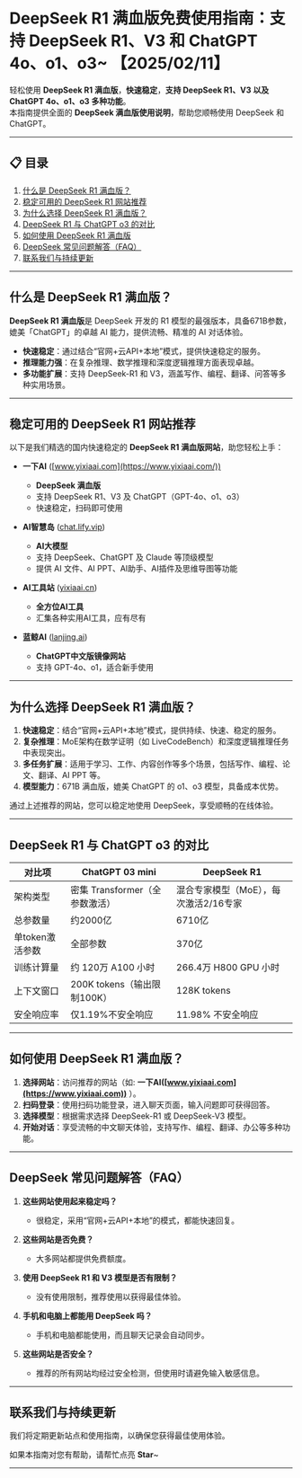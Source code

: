 # DeepSeek R1 满血版免费使用指南：支持 DeepSeek R1、V3 和 ChatGPT 4o、o1、o3~ 【2025/02/11】

轻松使用 **DeepSeek R1 满血版**，**快速稳定**，**支持 DeepSeek R1、V3 以及 ChatGPT 4o、o1、o3 多种功能**。   
本指南提供全面的 **DeepSeek 满血版使用说明**，帮助您顺畅使用 DeepSeek 和 ChatGPT。

---

## 📋 目录

1. [什么是 DeepSeek R1 满血版？](#什么是-deepseek-r1-满血版)
2. [稳定可用的 DeepSeek R1 网站推荐](#稳定可用的-deepseek-r1-网站推荐)
3. [为什么选择 DeepSeek R1 满血版？](#为什么选择-deepseek-r1-满血版)
4. [DeepSeek R1 与 ChatGPT o3 的对比](#deepseek-r1-与-chatgpt-o3-的对比)
5. [如何使用 DeepSeek R1 满血版](#如何使用-deepseek-r1-满血版)
6. [DeepSeek 常见问题解答（FAQ）](#deepseek-常见问题解答faq)
7. [联系我们与持续更新](#联系我们与持续更新)

---

## 什么是 DeepSeek R1 满血版？

**DeepSeek R1 满血版**是 DeepSeek 开发的 R1 模型的最强版本，具备671B参数，媲美「ChatGPT」的卓越 AI 能力，提供流畅、精准的 AI 对话体验。

- **快速稳定**：通过结合“官网+云API+本地”模式，提供快速稳定的服务。
- **推理能力强**：在复杂推理、数学推理和深度逻辑推理方面表现卓越。
- **多功能扩展**：支持 DeepSeek-R1 和 V3，涵盖写作、编程、翻译、问答等多种实用场景。

---

## 稳定可用的 DeepSeek R1 网站推荐

以下是我们精选的国内快速稳定的 **DeepSeek R1 满血版网站**，助您轻松上手：

- **一下AI** ([www.yixiaai.com](https://www.yixiaai.com/))  
  - **DeepSeek 满血版**  
  - 支持 DeepSeek R1、V3 及 ChatGPT（GPT-4o、o1、o3）  
  - 快速稳定，扫码即可使用

- **AI智慧岛** ([chat.lify.vip](https://chat.lify.vip/))  
  - **AI大模型**  
  - 支持 DeepSeek、ChatGPT 及 Claude 等顶级模型  
  - 提供 AI 文件、AI PPT、AI助手、AI插件及思维导图等功能

- **AI工具站** ([yixiaai.cn](https://yixiaai.cn))  
  - **全方位AI工具**  
  - 汇集各种实用AI工具，应有尽有

- **蓝鲸AI** ([lanjing.ai](https://lanjing.ai/))  
  - **ChatGPT中文版镜像网站**  
  - 支持 GPT-4o、o1，适合新手使用
  
---

## 为什么选择 DeepSeek R1 满血版？

1. **快速稳定**：结合“官网+云API+本地”模式，提供持续、快速、稳定的服务。
2. **复杂推理**：MoE架构在数学证明（如 LiveCodeBench）和深度逻辑推理任务中表现突出。
3. **多任务扩展**：适用于学习、工作、内容创作等多个场景，包括写作、编程、论文、翻译、AI PPT 等。
4. **模型能力**：671B 满血版，媲美 ChatGPT 的 o1、o3 模型，具备成本优势。

通过上述推荐的网站，您可以稳定地使用 DeepSeek，享受顺畅的在线体验。

---

## DeepSeek R1 与 ChatGPT o3 的对比

| 对比项              | ChatGPT 03 mini                 | DeepSeek R1           |
|---------------------|---------------------------------|------------------------------------|
| 架构类型            | 密集 Transformer（全参数激活） | 混合专家模型（MoE），每次激活2/16专家 |
| 总参数量            | 约2000亿                        | 6710亿                            |
| 单token激活参数     | 全部参数                        | 370亿                             |
| 训练计算量          | 约 120万 A100 小时              | 266.4万 H800 GPU 小时             |
| 上下文窗口          | 200K tokens（输出限制100K）     | 128K tokens                       |
| 安全响应率          | 仅1.19%不安全响应               | 11.98% 不安全响应                 |

---

## 如何使用 DeepSeek R1 满血版？

1. **选择网站**：访问推荐的网站（如: **一下AI([www.yixiaai.com](https://www.yixiaai.com))** ）。
2. **扫码登录**：使用扫码功能登录，进入聊天页面，输入问题即可获得回答。
3. **选择模型**：根据需求选择 DeepSeek-R1 或 DeepSeek-V3 模型。
4. **开始对话**：享受流畅的中文聊天体验，支持写作、编程、翻译、办公等多种功能。

---

## DeepSeek 常见问题解答（FAQ）

1. **这些网站使用起来稳定吗？**
   - 很稳定，采用“官网+云API+本地”的模式，都能快速回复。

2. **这些网站是否免费？**
   - 大多网站都提供免费额度。

3. **使用 DeepSeek R1 和 V3 模型是否有限制？**
   - 没有使用限制，推荐使用以获得最佳体验。

4. **手机和电脑上都能用 DeepSeek 吗？**
   - 手机和电脑都能使用，而且聊天记录会自动同步。

5. **这些网站是否安全？**
   - 推荐的所有网站均经过安全检测，但使用时请避免输入敏感信息。

---

## 联系我们与持续更新

我们将定期更新站点和使用指南，以确保您获得最佳使用体验。

如果本指南对您有帮助，请帮忙点亮 **Star**~

---
